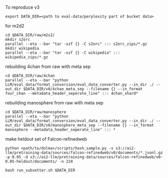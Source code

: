 To reproduce v3

```
export DATA_DIR=<path to eval-data/perplexity part of bucket data>
```

for m2d2
```
cd $DATA_DIR/raw/m2s2/
mkdir s2orc
parallel --eta --bar "tar -xzf {} -C s2orc" ::: s2orc_zips/*.gz
mkdir wikipedia
parallel --eta --bar "tar -xzf {} -C wikipedia" ::: wikipedia_zips/*.gz
```

rebuilding 4chan from raw with meta sep
```
cd $DATA_DIR/raw/4chan
parallel --eta --bar "python LLM/eval_data/format_conversion/eval_data_converter.py --in_dir ./ --out_dir $DATA_DIR/v0/4chan_meta_sep --filename {} --in_format four_chan --metadata_header_seperate_line" ::: 4chan_shard*
```

rebuilding manosphere from raw with meta sep
```
cd $DATA_DIR/raw/manosphere
parallel --eta --bar "python LLM/eval_data/format_conversion/eval_data_converter.py --in_dir ./ --out_dir $DATA_DIR/v0/manosphere_meta_sep --filename {} --in_format manosphere --metadata_header_seperate_line" ::: *
```

make heldout set of Falcon-refinedweb
```
python <path/to/dolma>/scripts/hash_sample.py -s s3://ai2-llm/pretraining-data/sources/falcon-refinedweb/v0/documents/*.jsonl.gz  -p 0.05 -d s3://ai2-llm/pretraining-data/sources/falcon-refinedweb/v0-0.05-heldout/documents/ -n 224
```

```
bash run_subsetter.sh $DATA_DIR
```

